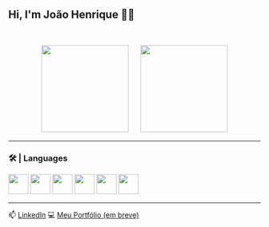 ## Hi, I'm João Henrique 👨‍💻
&nbsp;
<div align="center">
    <img height="174" src="https://github-readme-stats.vercel.app/api?username=joaohgp-dev&show_icons=true&theme=gotham&hide_border=true" />
      &nbsp;&nbsp;&nbsp;&nbsp;
    <img height="174" src="https://github-readme-stats.vercel.app/api/top-langs/?username=joaohgp-dev&size_weight=0.5&count_weight=0.5&theme=gotham&layout=compact&card_width=320&hide_border=true" />
</div>

---
### 🛠️ | Languages

<div>
  <img height="40" src="https://devicon-website.vercel.app/api/python/original.svg"></img>
  <img height="40" src="https://devicon-website.vercel.app/api/cplusplus/original.svg"></img>
  <img height="40" src="https://devicon-website.vercel.app/api/linux/original.svg"></img>
  <img height="40" src="https://devicon-website.vercel.app/api/tensorflow/original.svg"></img>
  <img height="40" src="https://devicon-website.vercel.app/api/pytorch/original.svg"></img>
  <img height="40" src="https://devicon-website.vercel.app/api/pandas/original.svg"></img>
</div>

----

📫 [LinkedIn](https://linkedin.com/in/joao-henrique-gomes-pereira-07921831b)
💻 [Meu Portfólio (em breve)](https://joaohgp.dev)
